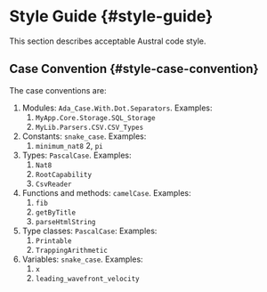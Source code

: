 # Style Guide {#style-guide}

This section describes acceptable Austral code style.

## Case Convention {#style-case-convention}

The case conventions are:

1. Modules: `Ada_Case.With.Dot.Separators`. Examples:
   1. `MyApp.Core.Storage.SQL_Storage`
   2. `MyLib.Parsers.CSV.CSV_Types`
2. Constants: `snake_case`. Examples:
   1. `minimum_nat8`
   2, `pi`
3. Types: `PascalCase`. Examples:
   1. `Nat8`
   2. `RootCapability`
   3. `CsvReader`
4. Functions and methods: `camelCase`. Examples:
   1. `fib`
   2. `getByTitle`
   3. `parseHtmlString`
5. Type classes: `PascalCase`: Examples:
   1. `Printable`
   2. `TrappingArithmetic`
6. Variables: `snake_case`. Examples:
   1. `x`
   2. `leading_wavefront_velocity`
